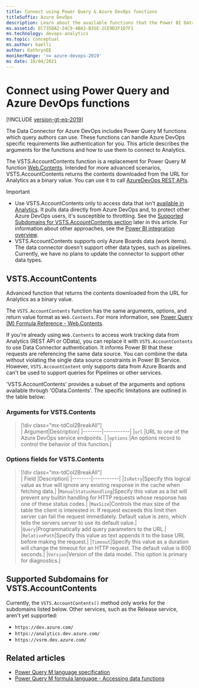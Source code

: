 ```yaml
---
title: Connect using Power Query & Azure DevOps functions
titleSuffix: Azure DevOps 
description: Learn about the available functions that the Power BI Data Connector and Analytics support for Azure DevOps 
ms.assetid: EC735BA2-24C9-4BA3-B35E-2CE9D2F1D7F1
ms.technology: devops-analytics
ms.topic: conceptual 
ms.author: kaelli
author: KathrynEE
monikerRange: '>= azure-devops-2019'
ms date: 10/04/2021
---
```


# Connect using Power Query and Azure DevOps functions 

[!INCLUDE [version-gt-eq-2019](../../includes/version-gt-eq-2019.md)]

The Data Connector for Azure DevOps includes Power Query M functions which query authors can use. These functions can handle Azure DevOps specific requirements like authentication for you. This article describes the arguments for the functions and how to use them to connect to Analytics. 

The VSTS.AccountContents function is a replacement for Power Query M function [Web.Contents](/powerquery-m/web-contents). Intended for more advanced scenarios, VSTS.AccountContents returns the contents downloaded from the URL for Analytics as a binary value. You can use it to call [AzureDevOps REST APIs](/rest/api/azure/devops).

> [!IMPORTANT]  
> - Use VSTS.AccountContents only to access data that isn't [available in Analytics](data-available-in-analytics.md). It pulls data directly from Azure DevOps and, to protect other Azure DevOps users, it's susceptible to throttling. See the [Supported Subdomains for VSTS.AccountContents section](#) later in this article. For information about other approaches, see the [Power BI integration overview](overview.md). 
> - VSTS.AccountContents supports only Azure Boards data (work items). The data connector doesn't support other data types, such as pipelines. Currently, we have no plans to update the connector to support other data types.


## VSTS.AccountContents

Advanced function that returns the contents downloaded from the URL for Analytics as a binary value.

The `VSTS.AccountContents` function has the same arguments, options, and return value format as `Web.Contents`. For more information, see [Power Query (M) Formula Reference - Web.Contents](/powerquery-m/web-contents).

If you're already using `Web.Contents` to access work tracking data from Analytics (REST API or OData), you can replace it with `VSTS.AccountContents` to use Data Connector authentication. It informs Power BI that these requests are referencing the same data source. You can combine the data without violating the single data source constraints in Power BI Service. However, `VSTS.AccountContent` only supports data from Azure Boards and can't be used to support queries for Pipelines or other services.  

'VSTS.AccountContents' provides a subset of the arguments and options available through 'OData.Contents'. The specific limitations are outlined in the table below:

### Arguments for VSTS.Contents

> [!div class="mx-tdCol2BreakAll"]  
> | Argument|Description|
> |--------|-----------|
> |`url`  |URL to one of the Azure DevOps service endpoints. | 
> |`options` |An options record to control the behavior of this function.| 

### Options fields for VSTS.Contents

> [!div class="mx-tdCol2BreakAll"]  
> | Field |Description|
> |--------|-----------|
> |`IsRetry`|Specify this logical value as true will ignore any existing response in the cache when fetching data.|
> |`ManualStatusHandling`|Specify this value as a list will prevent any builtin handling for HTTP requests whose response has one of these status codes.|
> |`MaxSize`|Controls the max size of the table the client is interested in. If request exceeds this limit then server can fail the request immediately. Default value is zero, which tells the servers server to use its default value.|
> |`Query`|Programmatically add query parameters to the URL.|
> |`RelativePath`|Specify this value as text appends it to the base URL before making the request.|
> |`Timeout`|Specify this value as a duration will change the timeout for an HTTP request. The default value is 600 seconds.|
> |`Version`|Version of the data model. This option is primary for diagnostics.|

<a id="supported-subdomains" /> 

## Supported Subdomains for VSTS.AccountContents 

Currently, the `VSTS.AccountContents()` method only works for the subdomains listed below. Other services, such as the Release service, aren't yet supported: 

- `https://dev.azure.com/`
- `https://analytics.dev.azure.com/`
- `https://vsrm.dev.azure.com/`


## Related articles

* [Power Query M language specification](/powerquery-m/power-query-m-language-specification)
* [Power Query M formula language - Accessing data functions](/powerquery-m/accessing-data-functions)

